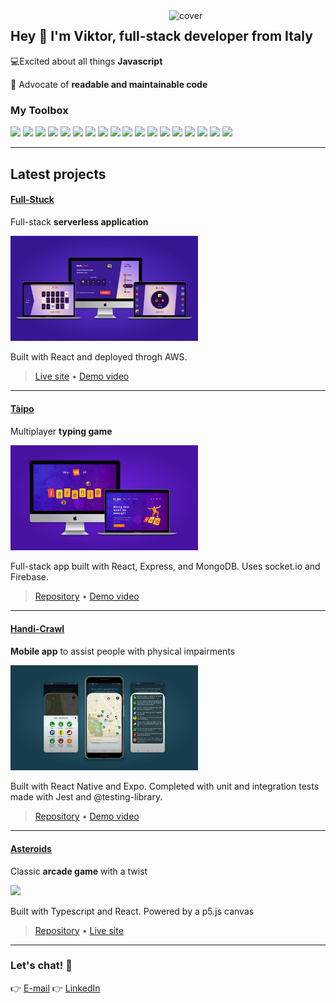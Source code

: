<img align="right" width="250px" src="https://cdn.dribbble.com/users/2054184/screenshots/5426945/computer-flat-design.gif" alt="cover" />

## Hey 👋 I'm Viktor, full-stack developer from Italy

💻Excited about all things **Javascript**

💯 Advocate of **readable and maintainable code**

### My Toolbox

<p>
  <img width ='32px' src ='https://raw.githubusercontent.com/rahulbanerjee26/githubAboutMeGenerator/main/icons/typescript.svg'>
  <img width ='32px' src ='https://raw.githubusercontent.com/rahulbanerjee26/githubAboutMeGenerator/main/icons/html.svg'>
  <img width ='32px' src ='https://raw.githubusercontent.com/rahulbanerjee26/githubAboutMeGenerator/main/icons/css.svg'>
  <img width ='32px' src ='https://raw.githubusercontent.com/rahulbanerjee26/githubAboutMeGenerator/main/icons/javascript.svg'>
  <img width ='32px' src ='https://raw.githubusercontent.com/rahulbanerjee26/githubAboutMeGenerator/main/icons/sass.svg'>
  <img width ='32px' src ='https://raw.githubusercontent.com/rahulbanerjee26/githubAboutMeGenerator/main/icons/reactjs.svg'>   
  <img width ='32px' src ='https://raw.githubusercontent.com/rahulbanerjee26/githubAboutMeGenerator/main/icons/redux.svg'>
  <img width ='32px' src ='https://raw.githubusercontent.com/rahulbanerjee26/githubAboutMeGenerator/main/icons/angularjs.svg'>
  <img width ='32px' src ='https://raw.githubusercontent.com/rahulbanerjee26/githubAboutMeGenerator/main/icons/jest.svg'>
  <img width ='32px' src ='https://raw.githubusercontent.com/rahulbanerjee26/githubAboutMeGenerator/main/icons/nodejs.svg'>
  <img width ='32px' src ='https://raw.githubusercontent.com/rahulbanerjee26/githubAboutMeGenerator/main/icons/express.svg'>
  <img width ='32px' src ='https://raw.githubusercontent.com/rahulbanerjee26/githubAboutMeGenerator/main/icons/mongodb.svg'>
  <img width ='32px' src ='https://raw.githubusercontent.com/rahulbanerjee26/githubAboutMeGenerator/main/icons/firebase.svg'>
  <img width ='32px' src ='https://raw.githubusercontent.com/rahulbanerjee26/githubAboutMeGenerator/main/icons/git.svg'>
  <img width ='32px' src ='https://raw.githubusercontent.com/rahulbanerjee26/githubAboutMeGenerator/main/icons/postman.svg'>
  <img width ='32px' src ='https://raw.githubusercontent.com/rahulbanerjee26/githubAboutMeGenerator/main/icons/figma.svg'>
  <img width ='32px' src ='https://raw.githubusercontent.com/rahulbanerjee26/githubAboutMeGenerator/main/icons/xd.svg'> 
  <img width ='32px' src ='https://raw.githubusercontent.com/rahulbanerjee26/githubAboutMeGenerator/main/icons/photoshop.svg'> 
</p>

---

## Latest projects

#### [Full-Stuck](http://full-stuck.com)

Full-stack **serverless application**

<a href="http://full-stuck.com">
<img width="300px" src="./assets/full-stuck-mocks.png">
</a>

Built with React and deployed throgh AWS.

> [Live site](http://full-stuck.com) • [Demo video](https://www.youtube.com/watch?v=RHwkrV2tcAw)

---

#### [Tàipo](https://github.com/vikvikvr/taipo)

Multiplayer **typing game**

<a href="https://github.com/vikvikvr/taipo">
<img width="300px" src="./assets/taipo-mockups.png">
</a>

Full-stack app built with React, Express, and MongoDB. Uses socket.io and Firebase.

> [Repository](https://github.com/vikvikvr/taipo) • [Demo video](https://www.youtube.com/watch?v=xHpyR43vOwg)

---

#### [Handi-Crawl](https://github.com/vikvikvr/HandiCrawl)

**Mobile app** to assist people with physical impairments

<a href="https://www.youtube.com/watch?v=5iPP18p-RU8">
<img width="300px" src="./assets/handi-crawl-mocks.png">
</a>

Built with React Native and Expo. Completed with unit and integration tests made with Jest and @testing-library.

> [Repository](https://github.com/vikvikvr/HandiCrawl) • [Demo video](https://www.youtube.com/watch?v=5iPP18p-RU8)

---

#### [Asteroids](https://github.com/vikvikvr/asteroids)

Classic **arcade game** with a twist

<a href="https://github.com/vikvikvr/asteroids">
<img width="300px" src="https://camo.githubusercontent.com/051d0968aa830aaef953937b54dd80b062e58d1afea40381be36d807b480a032/68747470733a2f2f6d656469612e67697068792e636f6d2f6d656469612f627667536370746e574942386a576c536f782f736f757263652e676966">
</a>

Built with Typescript and React. Powered by a p5.js canvas

> [Repository](https://github.com/vikvikvr/asteroids) • [Live site](https://asteroids-client.netlify.app/)

---

### Let's chat! 💬

👉 [E-mail](mailto:ricchiuto.viktor@gmail.com)
👉 [LinkedIn](https://www.linkedin.com/in/vikvikvr/)
